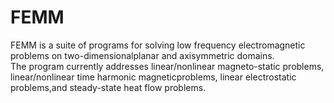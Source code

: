 ﻿# FEMM

FEMM is a suite of programs for solving low frequency electromagnetic problems on two-dimensionalplanar and axisymmetric domains.  
The program currently addresses linear/nonlinear magneto-static problems, linear/nonlinear time harmonic magneticproblems, linear electrostatic problems,and steady-state heat flow problems.